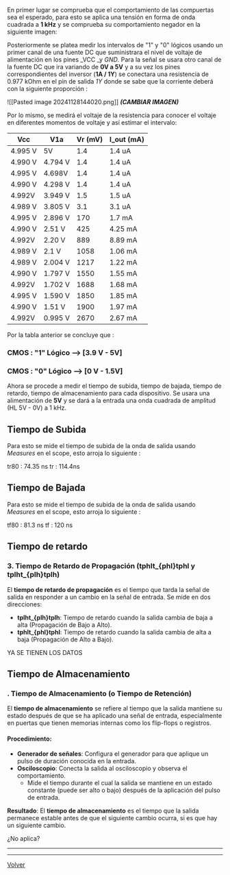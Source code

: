 En primer lugar se comprueba que el comportamiento de las compuertas sea el esperado, para esto se aplica una tensión en forma de onda cuadrada a **1 kHz** y se comprueba su comportamiento negador en la siguiente imagen:



Posteriormente se platea medir los intervalos de "1" y "0" lógicos usando un primer canal de una fuente DC que suministrara el nivel de voltaje de alimentación en los pines _VCC _y _GND_.  Para la señal se usara otro canal de la fuente DC que ira variando de **0V a 5V**  y a su vez los pines correspondientes del inversor (**1A  /  1Y**) se conectara una resistencia de 0.977 kOhm en el pin de salida *1Y* donde se sabe que la corriente deberá con la siguiente proporción : 


![[Pasted image 20241128144020.png]] ***(CAMBIAR IMAGEN)***

Por lo mismo, se medirá el voltaje de la resistencia para conocer el voltaje en diferentes momentos de voltaje y así estimar el intervalo:

| Vcc     | V1a     | Vr (mV) | I_out (mA) |
| ------- | ------- | ------- | ---------- |
| 4.995 V | 5V      | 1.4     | 1.4 uA     |
| 4.990 V | 4.794 V | 1.4     | 1.4 uA     |
| 4.995 V | 4.698V  | 1.4     | 1.4 uA     |
| 4.990 V | 4.298 V | 1.4     | 1.4 uA     |
| 4.992V  | 3.949 V | 1.5     | 1.5 uA     |
| 4.989 V | 3.805 V | 3.1     | 3.1 uA     |
| 4.995 V | 2.896 V | 170     | 1.7 mA     |
| 4.990 V | 2.51 V  | 425     | 4.25 mA    |
| 4.992V  | 2.20 V  | 889     | 8.89 mA    |
| 4.989 V | 2.1 V   | 1058    | 1.06 mA    |
| 4.989 V | 2.004 V | 1217    | 1.22 mA    |
| 4.990 V | 1.797 V | 1550    | 1.55 mA    |
| 4.992V  | 1.702 V | 1688    | 1.68 mA    |
| 4.995 V | 1.590 V | 1850    | 1.85 mA    |
| 4.990 V | 1.51 V  | 1900    | 1.97 mA    |
| 4.992V  | 0.995 V | 2670    | 2.67 mA    |

Por la tabla anterior se concluye que :

### CMOS : "1" Lógico  --> [3.9 V - 5V]
### CMOS : "0" Lógico  --> [0 V - 1.5V]


Ahora se procede a medir el tiempo de subida, tiempo de bajada, tiempo de retardo, tiempo de almacenamiento para cada dispositivo. Se usara una alimentación de **5V** y se dará a la entrada una onda cuadrada de amplitud (HL 5V - 0V) a 1 kHz.

## Tiempo de Subida

Para esto se mide el tiempo de subida de la onda de salida usando _Measures_ en el scope, esto arroja lo siguiente :

tr80 : 74.35 ns
tr : 114.4ns
## Tiempo de Bajada

Para esto se mide el tiempo de subida de la onda de salida usando _Measures_ en el scope, esto arroja lo siguiente :

tf80 : 81.3 ns
tf : 120 ns

## Tiempo de retardo

### 3. **Tiempo de Retardo de Propagación (tphlt_{phl}tphl​ y tplht_{plh}tplh​)**

El **tiempo de retardo de propagación** es el tiempo que tarda la señal de salida en responder a un cambio en la señal de entrada. Se mide en dos direcciones:

- **tplht_{plh}tplh​**: Tiempo de retardo cuando la salida cambia de baja a alta (Propagación de Bajo a Alto).
- **tphlt_{phl}tphl​**: Tiempo de retardo cuando la salida cambia de alta a baja (Propagación de Alto a Bajo).

YA SE TIENEN LOS DATOS
## Tiempo de Almacenamiento

### . **Tiempo de Almacenamiento (o Tiempo de Retención)**

El **tiempo de almacenamiento** se refiere al tiempo que la salida mantiene su estado después de que se ha aplicado una señal de entrada, especialmente en puertas que tienen memorias internas como los flip-flops o registros.

#### Procedimiento:

- **Generador de señales**: Configura el generador para que aplique un pulso de duración conocida en la entrada.
- **Osciloscopio**: Conecta la salida al osciloscopio y observa el comportamiento.
    - Mide el tiempo durante el cual la salida se mantiene en un estado constante (puede ser alto o bajo) después de la aplicación del pulso de entrada.

**Resultado**: El **tiempo de almacenamiento** es el tiempo que la salida permanece estable antes de que el siguiente cambio ocurra, si es que hay un siguiente cambio.

¿No aplica?

---





---

[Volver](https://github.com/juamorenogo/Digital_2024_2/tree/main/Lab_01/SN70LS04)
